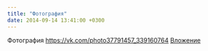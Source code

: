 ```yaml
---
title: "Фотография"
date: 2014-09-14 13:41:00 +0300
---
```


Фотография
<a class="vk-attach" href="https://vk.com/photo37791457_339160764">https://vk.com/photo37791457_339160764</a>
<a class="vk-attach" href="https://vk.com/photo37791457_339160764">Вложение</a>
